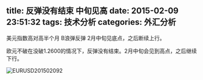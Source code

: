 title: 反弹没有结束 中旬见高
date: 2015-02-09 23:51:32
tags: 技术分析
categories: 外汇分析
---

美元指数高对高半个月 B浪弹反弹 2月中旬见底点，之后断续上行。

欧元不破在没破1.2600的情况下，反弹没有结束。2月中旬会见到高点，之后继续下行。
<!--more-->
![EURUSD201502092](http://eurusd.qiniudn.com/EURUSD201502092.png)

